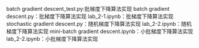 batch gradient descent_test.py:批梯度下降算法实现
batch gradient descent.py：批梯度下降算法实现
lab_2-1.ipynb：批梯度下降算法实现
stochastic gradient descent.py：随机梯度下降算法实现
lab_2-2.ipynb：随机梯度下降算法实现
mini-batch gradient descent.ipynb：小批梯度下降算法实现
lab_2-2.ipynb：小批梯度下降算法实现

